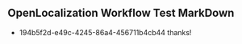 ## OpenLocalization Workflow Test MarkDown
* 194b5f2d-e49c-4245-86a4-456711b4cb44 
thanks!

<!--HONumber=Mar16_HO5-->


